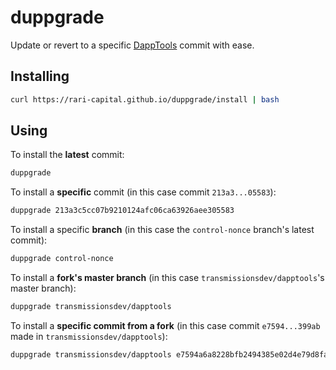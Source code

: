 # duppgrade

Update or revert to a specific [DappTools](https://github.com/dapphub/dapptools) commit with ease.

## Installing

```sh
curl https://rari-capital.github.io/duppgrade/install | bash
```

## Using

To install the **latest** commit:

```sh
duppgrade
```

To install a **specific** commit (in this case commit `213a3...05583`):

```sh
duppgrade 213a3c5cc07b9210124afc06ca63926aee305583
```

To install a specific **branch** (in this case the `control-nonce` branch's latest commit):

```sh
duppgrade control-nonce
```

To install a **fork's master branch** (in this case `transmissionsdev/dapptools`'s master branch):

```sh
duppgrade transmissionsdev/dapptools
```

To install a **specific commit from a fork** (in this case commit `e7594...399ab` made in `transmissionsdev/dapptools`):

```sh
duppgrade transmissionsdev/dapptools e7594a6a8228bfb2494385e02d4e79d8fa2399ab
```
